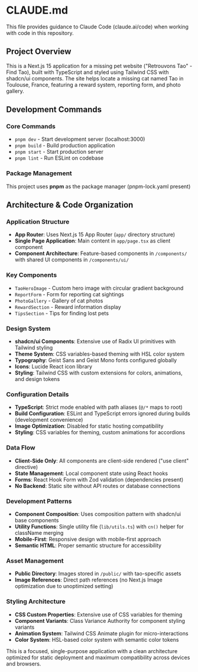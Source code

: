 # CLAUDE.md

This file provides guidance to Claude Code (claude.ai/code) when working with code in this repository.

## Project Overview

This is a Next.js 15 application for a missing pet website ("Retrouvons Tao" - Find Tao), built with TypeScript and styled using Tailwind CSS with shadcn/ui components. The site helps locate a missing cat named Tao in Toulouse, France, featuring a reward system, reporting form, and photo gallery.

## Development Commands

### Core Commands
- `pnpm dev` - Start development server (localhost:3000)
- `pnpm build` - Build production application
- `pnpm start` - Start production server
- `pnpm lint` - Run ESLint on codebase

### Package Management
This project uses **pnpm** as the package manager (pnpm-lock.yaml present)

## Architecture & Code Organization

### Application Structure
- **App Router**: Uses Next.js 15 App Router (`app/` directory structure)
- **Single Page Application**: Main content in `app/page.tsx` as client component
- **Component Architecture**: Feature-based components in `/components/` with shared UI components in `/components/ui/`

### Key Components
- `TaoHeroImage` - Custom hero image with circular gradient background
- `ReportForm` - Form for reporting cat sightings
- `PhotoGallery` - Gallery of cat photos
- `RewardSection` - Reward information display
- `TipsSection` - Tips for finding lost pets

### Design System
- **shadcn/ui Components**: Extensive use of Radix UI primitives with Tailwind styling
- **Theme System**: CSS variables-based theming with HSL color system
- **Typography**: Geist Sans and Geist Mono fonts configured globally
- **Icons**: Lucide React icon library
- **Styling**: Tailwind CSS with custom extensions for colors, animations, and design tokens

### Configuration Details
- **TypeScript**: Strict mode enabled with path aliases (`@/*` maps to root)
- **Build Configuration**: ESLint and TypeScript errors ignored during builds (development convenience)
- **Image Optimization**: Disabled for static hosting compatibility
- **Styling**: CSS variables for theming, custom animations for accordions

### Data Flow
- **Client-Side Only**: All components are client-side rendered ("use client" directive)
- **State Management**: Local component state using React hooks
- **Forms**: React Hook Form with Zod validation (dependencies present)
- **No Backend**: Static site without API routes or database connections

### Development Patterns
- **Component Composition**: Uses composition pattern with shadcn/ui base components
- **Utility Functions**: Single utility file (`lib/utils.ts`) with `cn()` helper for className merging
- **Mobile-First**: Responsive design with mobile-first approach
- **Semantic HTML**: Proper semantic structure for accessibility

### Asset Management
- **Public Directory**: Images stored in `/public/` with tao-specific assets
- **Image References**: Direct path references (no Next.js Image optimization due to unoptimized setting)

### Styling Architecture
- **CSS Custom Properties**: Extensive use of CSS variables for theming
- **Component Variants**: Class Variance Authority for component styling variants
- **Animation System**: Tailwind CSS Animate plugin for micro-interactions
- **Color System**: HSL-based color system with semantic color tokens

This is a focused, single-purpose application with a clean architecture optimized for static deployment and maximum compatibility across devices and browsers.